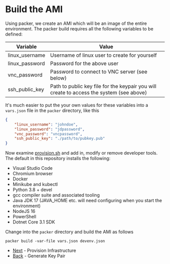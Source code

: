 # Build the AMI

Using packer, we create an AMI which will be an image of the entire environment. The packer build requires all the following variables to be defined:

| Variable | Value |
|----------|-------|
| linux_username | Username of linux user to create for yourself |
| linux_password | Password for the above user |
| vnc_password | Password to connect to VNC server (see below) |
| ssh_public_key | Path to public key file for the keypair you will create to access the system (see above) |

It's much easier to put the your own values for these variables into a `vars.json` file in the `packer` directory, like this

```json
{
    "linux_username": "johndoe",
    "linux_password": "jdpassword",
    "vnc_password": "vncpassword",
    "ssh_public_key": "./path/to/pubkey.pub"
}
```

Now examine [provision.sh](../packer/provision.sh) and add in, modify or remove developer tools. The default in this repository installs the following:

* Visual Studio Code
* Chromium browser
* Docker
* Minikube and kubectl
* Python 3.8 + devel
* gcc compiler suite and associated tooling
* Java JDK 17 (JAVA_HOME etc. will need configuring when you start the environment)
* NodeJS 16
* PowerShell
* Dotnet Core 3.1 SDK

Change into the `packer` directory and build the AMI as follows

```
packer build -var-file vars.json devenv.json
```

* [Next](./provision.md) - Provision Infrastructure
* [Back](./keypair.md) - Generate Key Pair